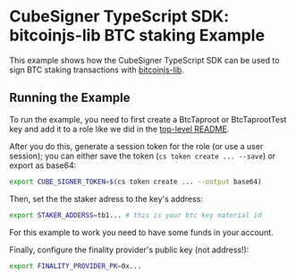 # CubeSigner TypeScript SDK: bitcoinjs-lib BTC staking Example

This example shows how the CubeSigner TypeScript SDK can be used to sign BTC
staking transactions with
[bitcoinjs-lib](https://github.com/bitcoinjs/bitcoinjs-lib).

## Running the Example

To run the example, you need to first create a BtcTaproot or BtcTaprootTest key
and add it to a role like we did in the [top-level README](../../README.md).

After you do this, generate a session token for the role (or use a user session); you can either save
the token (`cs token create ... --save`) or export as base64:

```bash
export CUBE_SIGNER_TOKEN=$(cs token create ... --output base64)
```

Then, set the the staker adress to the key's address:

```bash
export STAKER_ADDERSS=tb1... # this is your btc key material id
```

For this example to work you need to have some funds in your account.

Finally, configure the finality provider's public key (not address!):

```bash
export FINALITY_PROVIDER_PK=0x...
```
